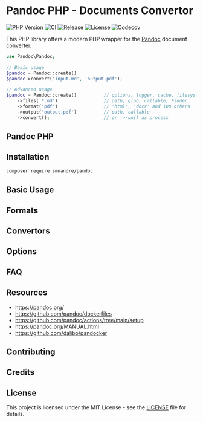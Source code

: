 # Pandoc PHP - Documents Convertor

[![PHP Version](https://img.shields.io/badge/%C2%A0php-%3E%3D%208.3-777BB4.svg?logo=php&logoColor=white)](https://github.com/smnandre/pandoc/blob/main/composer.json)
[![CI](https://github.com/smnandre/pandoc/actions/workflows/CI.yaml/badge.svg)](https://github.com/smnandre/pandoc/actions)
[![Release](https://img.shields.io/github/v/release/smnandre/pandoc)](https://github.com/smnandre/pandoc/releases)
[![License](https://img.shields.io/github/license/smnandre/pandoc?color=cc67ff)](https://github.com/smnandre/pandoc/blob/main/LICENSE)
[![Codecov](https://codecov.io/gh/smnandre/pandoc/graph/badge.svg?token=RC8Z6F4SPC)](https://codecov.io/gh/smnandre/pandoc)

This PHP library offers a modern PHP wrapper for the [Pandoc](https://pandoc.org/) document converter.

```php
use Pandoc\Pandoc;

// Basic usage
$pandoc = Pandoc::create()
$pandoc->convert('input.md', 'output.pdf');

// Advanced usage
$pandoc = Pandoc::create()          // options, logger, cache, filesystems
    ->files('*.md')                 // path, glob, callable, Finder
    ->format('pdf')                 // 'html', 'docx' and 100 others
    ->output('output.pdf')          // path, callable
    ->convert();                    // or ->run() as process
```

## Pandoc PHP


## Installation


```bash
composer require smnandre/pandoc
```

## Basic Usage

## Formats

## Convertors

## Options

## FAQ

## Resources

* https://pandoc.org/
* https://github.com/pandoc/dockerfiles
* https://github.com/pandoc/actions/tree/main/setup
* https://pandoc.org/MANUAL.html
* https://github.com/dalibo/pandocker

## Contributing


## Credits


## License

This project is licensed under the MIT License - see the [LICENSE](LICENSE) file for details.


